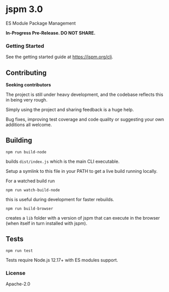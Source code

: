 # jspm 3.0

ES Module Package Management

**In-Progress Pre-Release. DO NOT SHARE.**

### Getting Started

See the getting started guide at https://jspm.org/cli.

## Contributing

**Seeking contributors**

The project is still under heavy development, and the codebase reflects this in being very rough.

Simply using the project and sharing feedback is a huge help.

Bug fixes, improving test coverage and code quality or suggesting your own additions all welcome.

## Building

```
npm run build-node
```

builds `dist/index.js` which is the main CLI executable.

Setup a symlink to this file in your PATH to get a live build running locally.

For a watched build run

```
npm run watch-build-node
```

this is useful during development for faster rebuilds.

```
npm run build-browser
```

creates a `lib` folder with a version of jspm that can execute in the browser (when itself in turn installed with jspm).

## Tests

```
npm run test
```

Tests require Node.js 12.17+ with ES modules support.

### License

Apache-2.0
